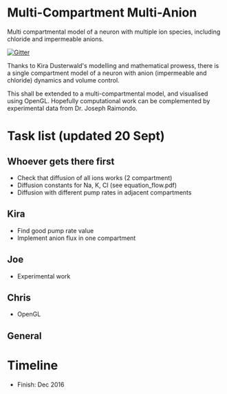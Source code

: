 # Multi-Compartment Multi-Anion
Multi compartmental model of a neuron with multiple ion species, including chloride and impermeable anions.

[![Gitter](https://badges.gitter.im/raimondolab/MCMA.svg)](https://gitter.im/raimondolab/MCMA?utm_source=badge&utm_medium=badge&utm_campaign=pr-badge)

Thanks to Kira Dusterwald's modelling and mathematical prowess, there is a single compartment model of a neuron with anion (impermeable and chloride) dynamics and volume control.

This shall be extended to a multi-compartmental model, and visualised using OpenGL. Hopefully computational work can be complemented by experimental data from Dr. Joseph Raimondo.

# Task list (updated 20 Sept)

## Whoever gets there first
* Check that diffusion of all ions works (2 compartment)
* Diffusion constants for Na, K, Cl (see equation_flow.pdf)
* Diffusion with different pump rates in adjacent compartments

## Kira
* Find good pump rate value
* Implement anion flux in one compartment

## Joe
* Experimental work

## Chris
* OpenGL

## General

# Timeline
* Finish: Dec 2016
